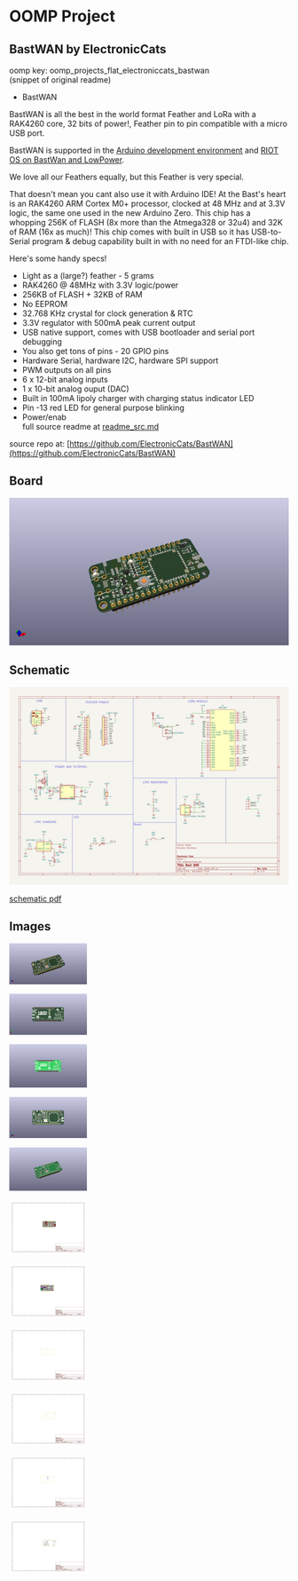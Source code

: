 # OOMP Project  
## BastWAN  by ElectronicCats  
  
oomp key: oomp_projects_flat_electroniccats_bastwan  
(snippet of original readme)  
  
- BastWAN  
  
BastWAN is all the best in the world format Feather and LoRa with a RAK4260 core, 32 bits of power!, Feather pin to pin compatible with a micro USB port.  
  
BastWAN is supported in the [Arduino development environment](https://github.com/ElectronicCats/ArduinoCore-samd) and [RIOT OS on BastWan and LowPower](https://github.com/h-filzer/samr34-lorawan-smt50).  
  
We love all our Feathers equally, but this Feather is very special.  
  
That doesn't mean you cant also use it with Arduino IDE! At the Bast's heart is an RAK4260 ARM Cortex M0+ processor, clocked at 48 MHz and at 3.3V logic, the same one used in the new Arduino Zero. This chip has a whopping 256K of FLASH (8x more than the Atmega328 or 32u4) and 32K of RAM (16x as much)! This chip comes with built in USB so it has USB-to-Serial program & debug capability built in with no need for an FTDI-like chip.  
  
Here's some handy specs!  
  
- Light as a (large?) feather - 5 grams  
- RAK4260 @ 48MHz with 3.3V logic/power  
- 256KB of FLASH + 32KB of RAM  
- No EEPROM  
- 32.768 KHz crystal for clock generation & RTC  
- 3.3V regulator with 500mA peak current output  
- USB native support, comes with USB bootloader and serial port debugging  
- You also get tons of pins - 20 GPIO pins  
- Hardware Serial, hardware I2C, hardware SPI support  
- PWM outputs on all pins  
- 6 x 12-bit analog inputs  
- 1 x 10-bit analog ouput (DAC)  
- Built in 100mA lipoly charger with charging status indicator LED  
- Pin -13 red LED for general purpose blinking  
- Power/enab  
  full source readme at [readme_src.md](readme_src.md)  
  
source repo at: [https://github.com/ElectronicCats/BastWAN](https://github.com/ElectronicCats/BastWAN)  
## Board  
  
[![working_3d.png](working_3d_600.png)](working_3d.png)  
## Schematic  
  
[![working_schematic.png](working_schematic_600.png)](working_schematic.png)  
  
[schematic pdf](working_schematic.pdf)  
## Images  
  
[![working_3d.png](working_3d_140.png)](working_3d.png)  
  
[![working_3d_back.png](working_3d_back_140.png)](working_3d_back.png)  
  
[![working_3D_bottom.png](working_3D_bottom_140.png)](working_3D_bottom.png)  
  
[![working_3d_front.png](working_3d_front_140.png)](working_3d_front.png)  
  
[![working_3D_top.png](working_3D_top_140.png)](working_3D_top.png)  
  
[![working_assembly_page_01.png](working_assembly_page_01_140.png)](working_assembly_page_01.png)  
  
[![working_assembly_page_02.png](working_assembly_page_02_140.png)](working_assembly_page_02.png)  
  
[![working_assembly_page_03.png](working_assembly_page_03_140.png)](working_assembly_page_03.png)  
  
[![working_assembly_page_04.png](working_assembly_page_04_140.png)](working_assembly_page_04.png)  
  
[![working_assembly_page_05.png](working_assembly_page_05_140.png)](working_assembly_page_05.png)  
  
[![working_assembly_page_06.png](working_assembly_page_06_140.png)](working_assembly_page_06.png)  
